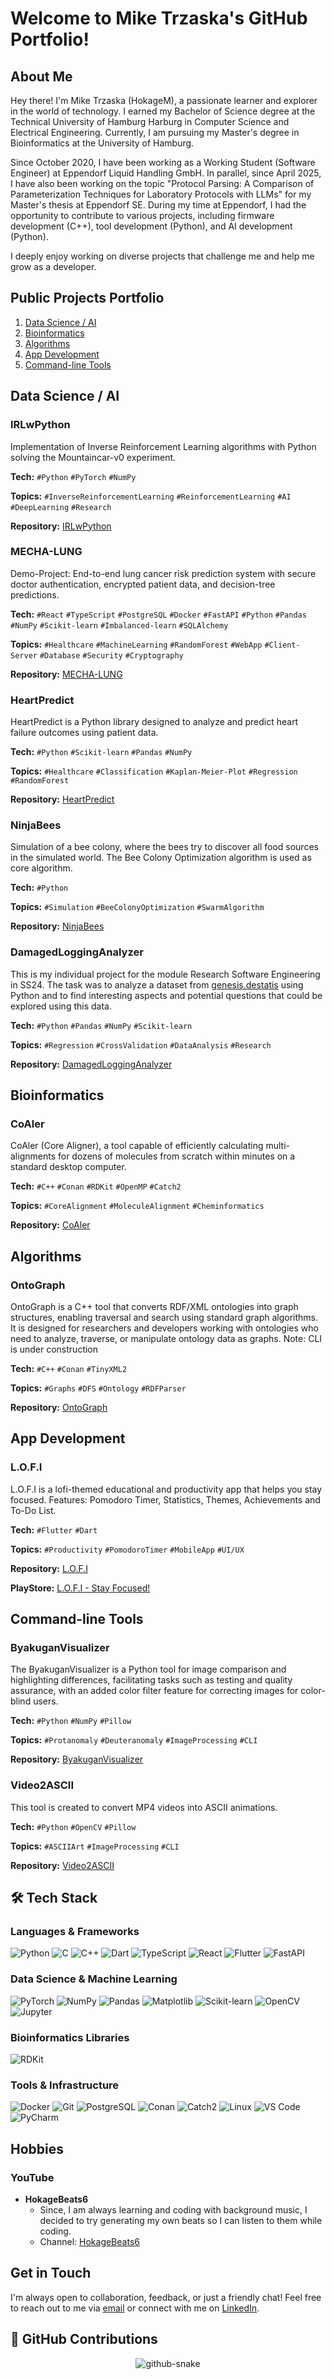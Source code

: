 # Welcome to Mike Trzaska's GitHub Portfolio!

## About Me
Hey there! I'm Mike Trzaska (HokageM), a passionate learner and explorer in the world of technology. 
I earned my Bachelor of Science degree at the Technical University of Hamburg Harburg in Computer Science and Electrical
Engineering. Currently, I am pursuing my Master's degree in Bioinformatics at the University of Hamburg.

Since October 2020, I have been working as a Working Student (Software Engineer) at Eppendorf Liquid Handling GmbH. 
In parallel, since April 2025, I have also been working on the topic "Protocol Parsing: A Comparison of Parameterization Techniques for Laboratory Protocols with LLMs" for my Master's thesis  at Eppendorf SE.
During my time at Eppendorf, I had the opportunity to contribute to various projects, including firmware development (C++), tool development (Python), and AI development (Python).

I deeply enjoy working on diverse projects that challenge me and help me grow as a developer. 

## Public Projects Portfolio

1. [Data Science / AI](#data-science--ai)
2. [Bioinformatics](#bioinformatics)
3. [Algorithms](#algorithms)
4. [App Development](#app-development)
5. [Command-line Tools](#command-line-tools)

## Data Science / AI

### IRLwPython
Implementation of Inverse Reinforcement Learning algorithms with Python solving the Mountaincar-v0 experiment.

**Tech:** `#Python` `#PyTorch` `#NumPy` 

**Topics:** `#InverseReinforcementLearning` `#ReinforcementLearning` `#AI` `#DeepLearning` `#Research`

**Repository:** [IRLwPython](https://github.com/HokageM/IRLwPython)

### MECHA-LUNG
Demo-Project: End-to-end lung cancer risk prediction system with secure doctor authentication, encrypted patient data, and decision-tree predictions.

**Tech:** `#React` `#TypeScript` `#PostgreSQL` `#Docker` `#FastAPI` `#Python` `#Pandas` `#NumPy` `#Scikit-learn` `#Imbalanced-learn` `#SQLAlchemy` 

**Topics:** `#Healthcare` `#MachineLearning` `#RandomForest` `#WebApp` `#Client-Server` `#Database` `#Security` `#Cryptography`

**Repository:** [MECHA-LUNG](https://github.com/HokageM/MECHA-LUNG)

### HeartPredict
HeartPredict is a Python library designed to analyze and predict heart failure outcomes using patient data.

**Tech:** `#Python` `#Scikit-learn` `#Pandas` `#NumPy`

**Topics:** `#Healthcare` `#Classification` `#Kaplan-Meier-Plot` `#Regression` `#RandomForest`

**Repository:** [HeartPredict](https://github.com/HeartPredict/HeartPredict)

### NinjaBees
Simulation of a bee colony, where the bees try to discover all food sources in the simulated world.
The Bee Colony Optimization algorithm is used as core algorithm.

**Tech:** `#Python`

**Topics:** `#Simulation` `#BeeColonyOptimization` `#SwarmAlgorithm`

**Repository:** [NinjaBees](https://github.com/HokageM/NinjaBees)

### DamagedLoggingAnalyzer
This is my individual project for the module Research Software Engineering in SS24. The task was to analyze a dataset 
from [genesis.destatis](https://www-genesis.destatis.de/genesis/online?operation=abruftabelleBearbeiten&levelindex=1&levelid=1713202276894&auswahloperation=abruftabelleAuspraegungAuswaehlen&auswahlverzeichnis=ordnungsstruktur&auswahlziel=werteabruf&code=41261-0003&auswahltext=&werteabruf=starten) using Python and to find interesting aspects and potential questions that could be explored using this data.

**Tech:** `#Python` `#Pandas` `#NumPy` `#Scikit-learn`

**Topics:** `#Regression` `#CrossValidation` `#DataAnalysis` `#Research`

**Repository:** [DamagedLoggingAnalyzer](https://github.com/HokageM/DamagedLoggingAnalyzer)

## Bioinformatics

### CoAler
CoAler (Core Aligner), a tool capable of efficiently calculating multi-alignments for dozens of molecules from scratch within minutes on a standard desktop computer.

**Tech:** `#C++` `#Conan`  `#RDKit` `#OpenMP` `#Catch2`

**Topics:** `#CoreAlignment` `#MoleculeAlignment` `#Cheminformatics`

**Repository:** [CoAler](https://github.com/ciw-project-2023/coaler)

## Algorithms

### OntoGraph
OntoGraph is a C++ tool that converts RDF/XML ontologies into graph structures, enabling traversal and search using standard graph algorithms. It is designed for researchers and developers working with ontologies who need to analyze, traverse, or manipulate ontology data as graphs. Note: CLI is under construction

**Tech:** `#C++` `#Conan` `#TinyXML2`

**Topics:** `#Graphs` `#DFS` `#Ontology` `#RDFParser`

**Repository:** [OntoGraph](https://github.com/HokageM/OntoGraph)

## App Development

### L.O.F.I
L.O.F.I is a lofi-themed educational and productivity app that helps you stay focused.
Features: Pomodoro Timer, Statistics, Themes, Achievements and To-Do List.

**Tech:** `#Flutter` `#Dart`

**Topics:** `#Productivity` `#PomodoroTimer` `#MobileApp` `#UI/UX` 

**Repository:** [L.O.F.I](https://github.com/SpaceEVA-Labs/L.O.F.I..git)

**PlayStore:** [L.O.F.I - Stay Focused!](https://play.google.com/store/apps/details?id=com.spaceevalabs.lofi&pcampaignid=web_share)

## Command-line Tools

### ByakuganVisualizer
The ByakuganVisualizer is a Python tool for image comparison and highlighting differences, facilitating tasks such 
as testing and quality assurance, with an added color filter feature for correcting images for color-blind users.

**Tech:** `#Python` `#NumPy` `#Pillow`

**Topics:** `#Protanomaly` `#Deuteranomaly` `#ImageProcessing` `#CLI` 

**Repository:** [ByakuganVisualizer](https://github.com/HokageM/ByakuganVisualizer)

### Video2ASCII
This tool is created to convert MP4 videos into ASCII animations.

**Tech:** `#Python` `#OpenCV` `#Pillow`

**Topics:** `#ASCIIArt` `#ImageProcessing` `#CLI` 

**Repository:** [Video2ASCII](https://github.com/HokageM/Video2ASCII)

## 🛠️ Tech Stack

### Languages & Frameworks
![Python](https://img.shields.io/badge/-Python-3776AB?style=for-the-badge&logo=python&logoColor=white)
![C](https://img.shields.io/badge/-C-A8B9CC?style=for-the-badge&logo=c&logoColor=black)
![C++](https://img.shields.io/badge/-C++-00599C?style=for-the-badge&logo=c%2B%2B&logoColor=white)
![Dart](https://img.shields.io/badge/-Dart-0175C2?style=for-the-badge&logo=dart&logoColor=white)
![TypeScript](https://img.shields.io/badge/-TypeScript-3178C6?style=for-the-badge&logo=typescript&logoColor=white)
![React](https://img.shields.io/badge/-React-61DAFB?style=for-the-badge&logo=react&logoColor=black)
![Flutter](https://img.shields.io/badge/-Flutter-02569B?style=for-the-badge&logo=flutter&logoColor=white)
![FastAPI](https://img.shields.io/badge/-FastAPI-009688?style=for-the-badge&logo=fastapi&logoColor=white)

### Data Science & Machine Learning
![PyTorch](https://img.shields.io/badge/-PyTorch-EE4C2C?style=for-the-badge&logo=pytorch&logoColor=white)
![NumPy](https://img.shields.io/badge/-NumPy-013243?style=for-the-badge&logo=numpy&logoColor=white)
![Pandas](https://img.shields.io/badge/-Pandas-150458?style=for-the-badge&logo=pandas&logoColor=white)
![Matplotlib](https://img.shields.io/badge/-Matplotlib-11557C?style=for-the-badge&logo=matplotlib&logoColor=white)
![Scikit-learn](https://img.shields.io/badge/-Scikit--learn-F7931E?style=for-the-badge&logo=scikit-learn&logoColor=white)
![OpenCV](https://img.shields.io/badge/-OpenCV-5C3EE8?style=for-the-badge&logo=opencv&logoColor=white)
![Jupyter](https://img.shields.io/badge/-Jupyter-F37626?style=for-the-badge&logo=jupyter&logoColor=white)

### Bioinformatics Libraries
![RDKit](https://img.shields.io/badge/-RDKit-000000?style=for-the-badge&logo=rdkit&logoColor=white)

### Tools & Infrastructure
![Docker](https://img.shields.io/badge/-Docker-2496ED?style=for-the-badge&logo=docker&logoColor=white)
![Git](https://img.shields.io/badge/-Git-F05032?style=for-the-badge&logo=git&logoColor=white)
![PostgreSQL](https://img.shields.io/badge/-PostgreSQL-336791?style=for-the-badge&logo=postgresql&logoColor=white)
![Conan](https://img.shields.io/badge/-Conan-FF6F00?style=for-the-badge&logo=conan&logoColor=white)
![Catch2](https://img.shields.io/badge/-Catch2-000000?style=for-the-badge&logo=catch2&logoColor=white)
![Linux](https://img.shields.io/badge/-Linux-FCC624?style=for-the-badge&logo=linux&logoColor=black)
![VS Code](https://img.shields.io/badge/-VS%20Code-007ACC?style=for-the-badge&logo=visual-studio-code&logoColor=white)
![PyCharm](https://img.shields.io/badge/-PyCharm-000000?style=for-the-badge&logo=pycharm&logoColor=white)

## Hobbies
  
### YouTube

- **HokageBeats6**
  - Since, I am always learning and coding with background music, I decided to try generating my own beats so I can 
    listen to them while coding.
  - Channel: [HokageBeats6](https://www.youtube.com/@HokageBeats6)

## Get in Touch
I'm always open to collaboration, feedback, or just a friendly chat! 
Feel free to reach out to me via [email](mailto:m.trzaska663@gmail.com) or 
connect with me on [LinkedIn](https://www.linkedin.com/in/mike-trzaska-b576a6201/).

## 🐍 GitHub Contributions

<div align="center">
    <picture>
        <source media="(prefers-color-scheme: dark)" srcset="https://github.com/HokageM/HokageM/blob/output/github-contribution-grid-snake.svg" />
        <source media="(prefers-color-scheme: light)" srcset="https://github.com/HokageM/HokageM/blob/output/github-contribution-grid-snake.svg" />
        <img alt="github-snake" src="https://github.com/HokageM/HokageM/blob/output/github-contribution-grid-snake.svg" />
    </picture>
</div>
